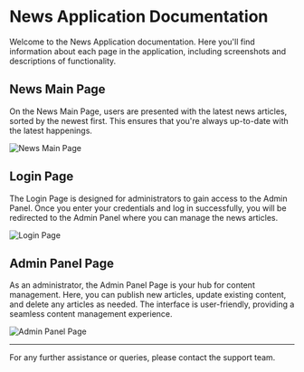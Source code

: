 # News Application Documentation

Welcome to the News Application documentation. Here you'll find information about each page in the application, including screenshots and descriptions of functionality.

## News Main Page

On the News Main Page, users are presented with the latest news articles, sorted by the newest first. This ensures that you're always up-to-date with the latest happenings.

![News Main Page](https://github.com/jah3/News/assets/53344968/294d4777-bfd3-450d-9b32-ed585aad8ced)

## Login Page

The Login Page is designed for administrators to gain access to the Admin Panel. Once you enter your credentials and log in successfully, you will be redirected to the Admin Panel where you can manage the news articles.

![Login Page](https://github.com/jah3/News/assets/53344968/7c829e00-a9f7-4704-b91d-21611963e51d)

## Admin Panel Page

As an administrator, the Admin Panel Page is your hub for content management. Here, you can publish new articles, update existing content, and delete any articles as needed. The interface is user-friendly, providing a seamless content management experience.

![Admin Panel Page](https://github.com/jah3/News/assets/53344968/e3c9ccf1-120f-434e-951d-a3ae5faceb4d)


---

For any further assistance or queries, please contact the support team.
